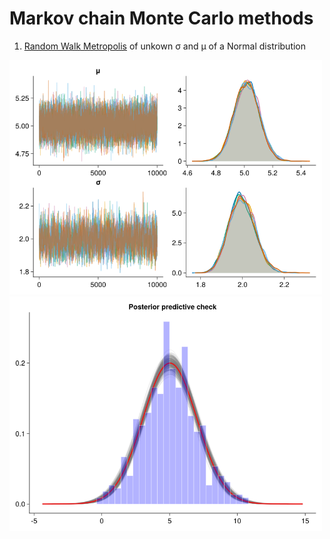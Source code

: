 # Markov chain Monte Carlo methods

1. [Random Walk Metropolis](random_walk_metropolis.md) of unkown σ and μ of a Normal distribution


 <img src="img/trace_unknown_sigma_mu.png" width="500">
 
 <img src="img/pred_unknown_sigma_mu.png" width="500">
 


